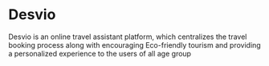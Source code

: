 # Desvio
Desvio is an online travel assistant platform, which centralizes the travel booking process along with encouraging Eco-friendly tourism and providing a personalized experience to the users of all age group
